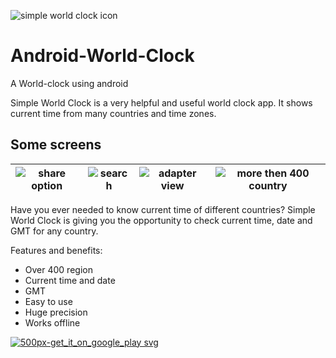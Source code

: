 ![simple world clock icon](https://user-images.githubusercontent.com/15567340/36277424-0c73f866-12bb-11e8-85ff-397befabac6a.png)

# Android-World-Clock
A World-clock using android

Simple World Clock is a very helpful and useful world clock app. It shows current time from many countries and time zones.

## Some screens
![share option](https://user-images.githubusercontent.com/15567340/36277277-9c61db2e-12ba-11e8-8768-4f8a95ec8192.png) | ![search](https://user-images.githubusercontent.com/15567340/36277278-9ca76932-12ba-11e8-8b06-158283eedae3.png) | ![adapter view](https://user-images.githubusercontent.com/15567340/36277279-9cf3b238-12ba-11e8-89b2-3f1fd0eabb16.png) | ![more then 400 country](https://user-images.githubusercontent.com/15567340/36277280-9d385352-12ba-11e8-8b9b-861fe6f2d0ea.png)
------------ | ------------- | ------------ | -------------

Have you ever needed to know current time of different countries? Simple World Clock is giving you the opportunity to check current time, date and GMT for any country.

Features and benefits: 
- Over 400 region
- Current time and date
- GMT
- Easy to use
- Huge precision
- Works offline

<a href="https://play.google.com/store/apps/details?id=com.sapayth.worldclock">![500px-get_it_on_google_play svg](https://user-images.githubusercontent.com/15567340/36276206-5d4c7f0a-12b7-11e8-8a42-71365ccbb90f.png)
</a>
